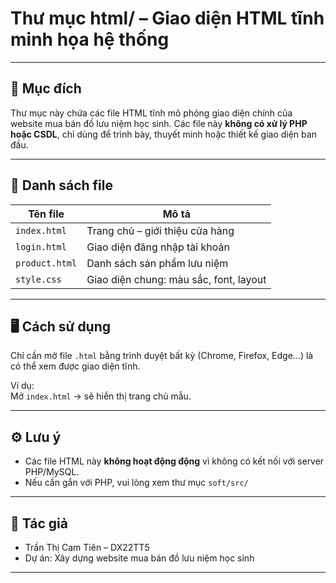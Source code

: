 # Thư mục html/ – Giao diện HTML tĩnh minh họa hệ thống

---

## 📌 Mục đích

Thư mục này chứa các file HTML tĩnh mô phỏng giao diện chính của website mua bán đồ lưu niệm học sinh. Các file này **không có xử lý PHP hoặc CSDL**, chỉ dùng để trình bày, thuyết minh hoặc thiết kế giao diện ban đầu.

---

## 📁 Danh sách file

| Tên file         | Mô tả                                   |
|------------------|------------------------------------------|
| `index.html`     | Trang chủ – giới thiệu cửa hàng         |
| `login.html`     | Giao diện đăng nhập tài khoản           |
| `product.html`   | Danh sách sản phẩm lưu niệm              |
| `style.css`      | Giao diện chung: màu sắc, font, layout   |

---

## 🖥 Cách sử dụng

Chỉ cần mở file `.html` bằng trình duyệt bất kỳ (Chrome, Firefox, Edge...) là có thể xem được giao diện tĩnh.

Ví dụ:  
Mở `index.html` → sẽ hiển thị trang chủ mẫu.

---

## ⚙️ Lưu ý

- Các file HTML này **không hoạt động động** vì không có kết nối với server PHP/MySQL.
- Nếu cần gắn với PHP, vui lòng xem thư mục `soft/src/`

---

## 📎 Tác giả

- Trần Thị Cam Tiên – DX22TT5  
- Dự án: Xây dựng website mua bán đồ lưu niệm học sinh

---
